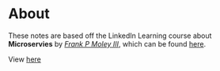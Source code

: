 # About

These notes are based off the LinkedIn Learning course about **Microservies** by [_Frank P Moley III_](https://www.frankmoley.com/), which can be found [here](https://www.linkedin.com/learning/microservices-foundations/history-of-service-based-architectures?autoplay=true&u=71753745).

View [here](https://rbolt13.github.io/microservices/)